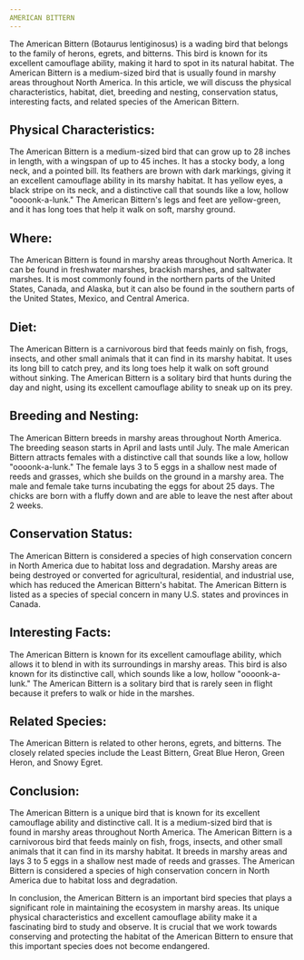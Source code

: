 ```yaml
---
AMERICAN BITTERN
---
```


The American Bittern (Botaurus lentiginosus) is a wading bird that belongs to the family of herons, egrets, and bitterns. This bird is known for its excellent camouflage ability, making it hard to spot in its natural habitat. The American Bittern is a medium-sized bird that is usually found in marshy areas throughout North America. In this article, we will discuss the physical characteristics, habitat, diet, breeding and nesting, conservation status, interesting facts, and related species of the American Bittern.

## Physical Characteristics:
The American Bittern is a medium-sized bird that can grow up to 28 inches in length, with a wingspan of up to 45 inches. It has a stocky body, a long neck, and a pointed bill. Its feathers are brown with dark markings, giving it an excellent camouflage ability in its marshy habitat. It has yellow eyes, a black stripe on its neck, and a distinctive call that sounds like a low, hollow "oooonk-a-lunk." The American Bittern's legs and feet are yellow-green, and it has long toes that help it walk on soft, marshy ground.

## Where:
The American Bittern is found in marshy areas throughout North America. It can be found in freshwater marshes, brackish marshes, and saltwater marshes. It is most commonly found in the northern parts of the United States, Canada, and Alaska, but it can also be found in the southern parts of the United States, Mexico, and Central America.

## Diet:
The American Bittern is a carnivorous bird that feeds mainly on fish, frogs, insects, and other small animals that it can find in its marshy habitat. It uses its long bill to catch prey, and its long toes help it walk on soft ground without sinking. The American Bittern is a solitary bird that hunts during the day and night, using its excellent camouflage ability to sneak up on its prey.

## Breeding and Nesting:
The American Bittern breeds in marshy areas throughout North America. The breeding season starts in April and lasts until July. The male American Bittern attracts females with a distinctive call that sounds like a low, hollow "oooonk-a-lunk." The female lays 3 to 5 eggs in a shallow nest made of reeds and grasses, which she builds on the ground in a marshy area. The male and female take turns incubating the eggs for about 25 days. The chicks are born with a fluffy down and are able to leave the nest after about 2 weeks.

## Conservation Status:
The American Bittern is considered a species of high conservation concern in North America due to habitat loss and degradation. Marshy areas are being destroyed or converted for agricultural, residential, and industrial use, which has reduced the American Bittern's habitat. The American Bittern is listed as a species of special concern in many U.S. states and provinces in Canada.

## Interesting Facts:
The American Bittern is known for its excellent camouflage ability, which allows it to blend in with its surroundings in marshy areas. This bird is also known for its distinctive call, which sounds like a low, hollow "oooonk-a-lunk." The American Bittern is a solitary bird that is rarely seen in flight because it prefers to walk or hide in the marshes.

## Related Species:
The American Bittern is related to other herons, egrets, and bitterns. The closely related species include the Least Bittern, Great Blue Heron, Green Heron, and Snowy Egret.

## Conclusion:
The American Bittern is a unique bird that is known for its excellent camouflage ability and distinctive call. It is a medium-sized bird that is found in marshy areas throughout North America. The American Bittern is a carnivorous bird that feeds mainly on fish, frogs, insects, and other small animals that it can find in its marshy habitat. It breeds in marshy areas and lays 3 to 5 eggs in a shallow nest made of reeds and grasses. The American Bittern is considered a species of high conservation concern in North America due to habitat loss and degradation.

In conclusion, the American Bittern is an important bird species that plays a significant role in maintaining the ecosystem in marshy areas. Its unique physical characteristics and excellent camouflage ability make it a fascinating bird to study and observe. It is crucial that we work towards conserving and protecting the habitat of the American Bittern to ensure that this important species does not become endangered.
